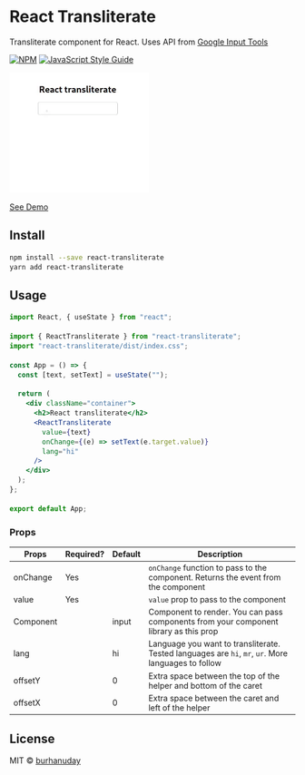 # React Transliterate

Transliterate component for React. Uses API from [Google Input Tools](https://www.google.com/inputtools)

[![NPM](https://img.shields.io/npm/v/react-transliterate.svg)](https://www.npmjs.com/package/react-transliterate) [![JavaScript Style Guide](https://img.shields.io/badge/code_style-standard-brightgreen.svg)](https://standardjs.com)

![Demo gif](./assets/demo.gif)

[See Demo](https://burhanuday.tech/react-transliterate/)

## Install

```bash
npm install --save react-transliterate
yarn add react-transliterate
```

## Usage

```jsx
import React, { useState } from "react";

import { ReactTransliterate } from "react-transliterate";
import "react-transliterate/dist/index.css";

const App = () => {
  const [text, setText] = useState("");

  return (
    <div className="container">
      <h2>React transliterate</h2>
      <ReactTransliterate
        value={text}
        onChange={(e) => setText(e.target.value)}
        lang="hi"
      />
    </div>
  );
};

export default App;
```

### Props

| Props     | Required? | Default | Description                                                                                         |
| --------- | --------- | ------- | --------------------------------------------------------------------------------------------------- |
| onChange  | Yes       |         | `onChange` function to pass to the component. Returns the event from the component                  |
| value     | Yes       |         | `value` prop to pass to the component                                                               |
| Component |           | input   | Component to render. You can pass components from your component library as this prop               |
| lang      |           | hi      | Language you want to transliterate. Tested languages are `hi`, `mr`, `ur`. More languages to follow |
| offsetY   |           | 0       | Extra space between the top of the helper and bottom of the caret                                   |
| offsetX   |           | 0       | Extra space between the caret and left of the helper                                                |

## License

MIT © [burhanuday](https://github.com/burhanuday)
